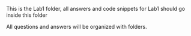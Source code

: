This is the Lab1 folder, all answers and code snippets for Lab1 should go inside this folder

All questions and answers will be organized with folders.
